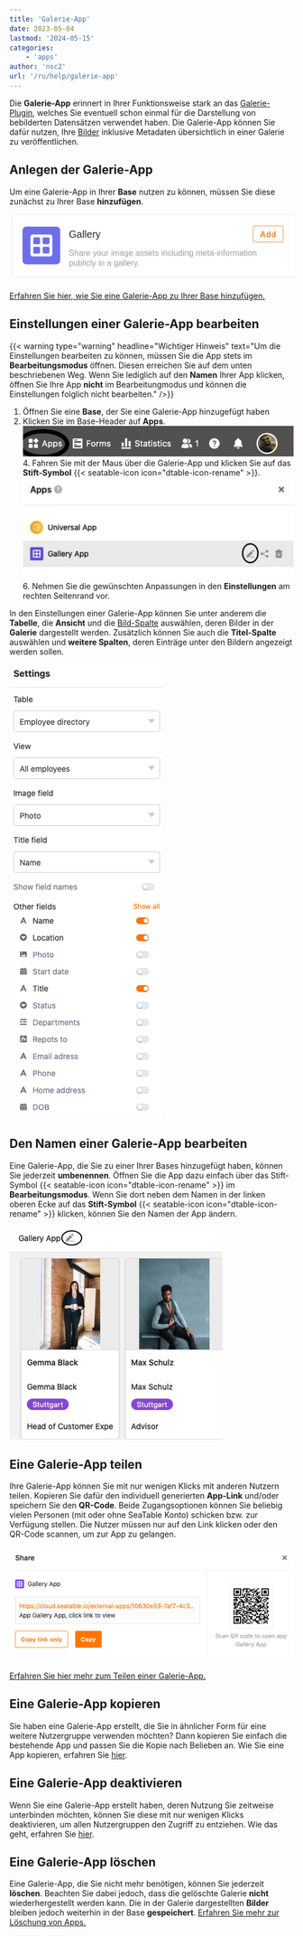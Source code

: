 ```yaml
---
title: 'Galerie-App'
date: 2023-05-04
lastmod: '2024-05-15'
categories:
    - 'apps'
author: 'nsc2'
url: '/ru/help/galerie-app'
---
```


Die **Galerie-App** erinnert in Ihrer Funktionsweise stark an das [Galerie-Plugin](https://seatable.io/docs/plugins/anleitung-zum-galerie-plugin/), welches Sie eventuell schon einmal für die Darstellung von bebilderten Datensätzen verwendet haben. Die Galerie-App können Sie dafür nutzen, Ihre [Bilder](https://seatable.io/docs/dateien-und-bilder/die-bild-spalte/) inklusive Metadaten übersichtlich in einer Galerie zu veröffentlichen.

## Anlegen der Galerie-App

Um eine Galerie-App in Ihrer **Base** nutzen zu können, müssen Sie diese zunächst zu Ihrer Base **hinzufügen**.

![Die Galerie-App](images/gallery-app-preview.png)

[Erfahren Sie hier, wie Sie eine Galerie-App zu Ihrer Base hinzufügen.](https://seatable.io/docs/apps/apps-zu-einer-base-hinzufuegen/)

## Einstellungen einer Galerie-App bearbeiten

{{< warning  type="warning" headline="Wichtiger Hinweis"  text="Um die Einstellungen bearbeiten zu können, müssen Sie die App stets im **Bearbeitungsmodus** öffnen. Diesen erreichen Sie auf dem unten beschriebenen Weg. Wenn Sie lediglich auf den **Namen** Ihrer App klicken, öffnen Sie Ihre App **nicht** im Bearbeitungmodus und können die Einstellungen folglich nicht bearbeiten." />}}

1. Öffnen Sie eine **Base**, der Sie eine Galerie-App hinzugefügt haben
2. Klicken Sie im Base-Header auf **Apps**.
   ![Klicken Sie im Base-Header auf Apps](images/click-apps-in-the-base-header.jpg)4. Fahren Sie mit der Maus über die Galerie-App und klicken Sie auf das **Stift-Symbol** {{< seatable-icon icon="dtable-icon-rename" >}}.
   ![Einstellungen in der Galerie App bearbeiten](images/edit-galery-app-settings.jpg)6. Nehmen Sie die gewünschten Anpassungen in den **Einstellungen** am rechten Seitenrand vor.

In den Einstellungen einer Galerie-App können Sie unter anderem die **Tabelle**, die **Ansicht** und die [Bild-Spalte](https://seatable.io/docs/dateien-und-bilder/die-bild-spalte/) auswählen, deren Bilder in der **Galerie** dargestellt werden. Zusätzlich können Sie auch die **Titel-Spalte** auswählen und **weitere Spalten**, deren Einträge unter den Bildern angezeigt werden sollen.

![Einstellungen einer Galerie-App](images/galery-app-settings.png)

## Den Namen einer Galerie-App bearbeiten

Eine Galerie-App, die Sie zu einer Ihrer Bases hinzugefügt haben, können Sie jederzeit **umbenennen**. Öffnen Sie die App dazu einfach über das Stift-Symbol {{< seatable-icon icon="dtable-icon-rename" >}} im **Bearbeitungsmodus**. Wenn Sie dort neben dem Namen in der linken oberen Ecke auf das **Stift-Symbol** {{< seatable-icon icon="dtable-icon-rename" >}} klicken, können Sie den Namen der App ändern.

![Galerie App umbenennen](images/rename-gallerx-app.jpg)

## Eine Galerie-App teilen

Ihre Galerie-App können Sie mit nur wenigen Klicks mit anderen Nutzern teilen. Kopieren Sie dafür den individuell generierten **App-Link** und/oder speichern Sie den **QR-Code**. Beide Zugangsoptionen können Sie beliebig vielen Personen (mit oder ohne SeaTable Konto) schicken bzw. zur Verfügung stellen. Die Nutzer müssen nur auf den Link klicken oder den QR-Code scannen, um zur App zu gelangen.

![Eine Galerie App teilen](images/share-galery-app.png)

[Erfahren Sie hier mehr zum Teilen einer Galerie-App.](https://seatable.io/docs/apps/datenabfrage-und-galerie-app-teilen/)

## Eine Galerie-App kopieren

Sie haben eine Galerie-App erstellt, die Sie in ähnlicher Form für eine weitere Nutzergruppe verwenden möchten? Dann kopieren Sie einfach die bestehende App und passen Sie die Kopie nach Belieben an. Wie Sie eine App kopieren, erfahren Sie [hier](https://seatable.io/docs/apps/apps-kopieren/).

## Eine Galerie-App deaktivieren

Wenn Sie eine Galerie-App erstellt haben, deren Nutzung Sie zeitweise unterbinden möchten, können Sie diese mit nur wenigen Klicks deaktivieren, um allen Nutzergruppen den Zugriff zu entziehen. Wie das geht, erfahren Sie [hier](https://seatable.io/docs/apps/apps-zeitweise-deaktivieren/).

## Eine Galerie-App löschen

Eine Galerie-App, die Sie nicht mehr benötigen, können Sie jederzeit **löschen**. Beachten Sie dabei jedoch, dass die gelöschte Galerie **nicht** wiederhergestellt werden kann. Die in der Galerie dargestellten **Bilder** bleiben jedoch weiterhin in der Base **gespeichert**. [Erfahren Sie mehr zur Löschung von Apps.](https://seatable.io/docs/apps/apps-loeschen/)
